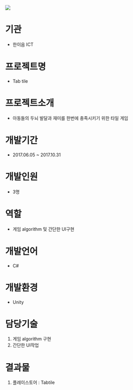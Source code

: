 <img src="https://s3.ap-northeast-2.amazonaws.com/mygit01/tabtile+logo.png"></img>
# 기관
+ 한이음 ICT
# 프로젝트명
+ Tab tile
# 프로젝트소개
+ 아동들의 두뇌 발달과 재미를 한번에 충족시키기 위한 타일 게임
# 개발기간
+ 2017.06.05 ~ 2017.10.31
# 개발인원
+ 3명
# 역할
+ 게임 algorithm 및 간단한 UI구현
# 개발언어
+ C#
# 개발환경
+ Unity
# 담당기술
1. 게임 algorithm 구현
2. 간단한 UI작업
# 결과물
1. 플레이스토어 : Tabtile
